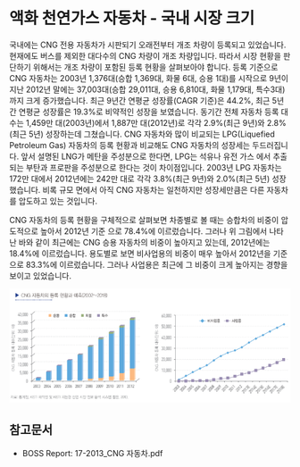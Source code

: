 # 액화 천연가스 자동차 - 국내 시장 크기

국내에는 CNG 전용 자동차가 시판되기 오래전부터 개조 차량이 등록되고 있었습니다. 현재에도 버스를 제외한 대다수의 CNG 차량이 개조 차량입니다. 따라서 시장 현황을 판단하기 위해서는 개조 차량이 포함된 등록 현황을 살펴보아야 합니다. 등록 기준으로 CNG 자동차는 2003년 1,376대(승합 1,369대, 화물 6대, 승용 1대)를 시작으로 9년이 지난 2012년 말에는 37,003대(승합 29,011대, 승용 6,810대, 화물 1,179대, 특수3대)까지 크게 증가했습니다. 최근 9년간 연평균 성장률(CAGR 기준)은 44.2%, 최근 5년간 연평균 성장률은 19.3%로 비약적인 성장을 보였습니다. 동기간 전체 자동차 등록 대수는 1,459만 대(2003년)에서 1,887만 대(2012년)로 각각 2.9%(최근 9년)와 2.8%(최근 5년) 성장하는데 그쳤습니다. CNG 자동차와 많이 비교되는 LPG(Liquefied Petroleum Gas) 자동차의 등록 현황과 비교해도 CNG 자동차의 성장세는 두드러집니다. 앞서 설명된 LNG가 메탄을 주성분으로 한다면, LPG는 석유나 유전 가스 에서 추출되는 부탄과 프로판을 주성분으로 한다는 것이 차이점입니다. 2003년 LPG 자동차는 172만 대에서 2012년에는 242만 대로 각각 3.8%(최근 9년)와 2.0%(최근 5년) 성장했습니다. 비록 규모 면에서 아직 CNG 자동차는 일천하지만 성장세만큼은 다른 자동차를 압도하고 있는 것입니다.

CNG 자동차의 등록 현황을 구체적으로 살펴보면 차종별로 볼 때는 승합차의 비중이 압도적으로 높아서 2012년 기준 으로 78.4%에 이르렀습니다. 그러나 위 그림에서 나타난 바와 같이 최근에는 CNG 승용 자동차의 비중이 높아지고 있는데, 2012년에는 18.4%에 이르렀습니다. 용도별로 보면 비사업용의 비중이 매우 높아서 2012년을 기준으로 83.3%에 이르렀습니다. 그러나 사업용은 최근에 그 비중이 크게 높아지는 경향을 보이고 있었습니다.

![](./images/액화천연가스자동차_Q12_2_1.PNG)


## 참고문서
- BOSS Report: 17-2013_CNG 자동차.pdf
